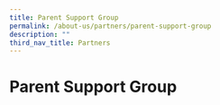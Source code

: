 ```yaml
---
title: Parent Support Group
permalink: /about-us/partners/parent-support-group
description: ""
third_nav_title: Partners
---
```

# Parent Support Group